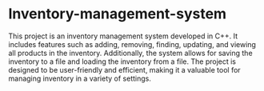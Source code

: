 # Inventory-management-system
This project is an inventory management system
developed in C++. It includes features such as
adding, removing, finding, updating, and viewing all
products in the inventory. Additionally, the system
allows for saving the inventory to a file and loading
the inventory from a file. The project is designed to
be user-friendly and efficient, making it a valuable
tool for managing inventory in a variety of settings.
